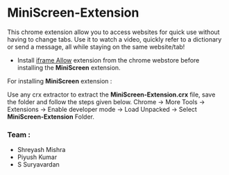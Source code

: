 # MiniScreen-Extension
This chrome extension allow you to access websites for quick use without having to change tabs.
Use it to watch a video, quickly refer to a dictionary or send a message, all while staying on the same website/tab!
* Install [iframe Allow](https://chrome.google.com/webstore/detail/iframe-allow/gifgpciglhhpmeefjdmlpboipkibhbjg) extension from the chrome webstore before installing the  **MiniScreen** extension.

For installing **MiniScreen** extension :

Use any crx extractor to extract the **MiniScreen-Extension.crx** file, save the folder and follow the steps given below.
Chrome -> More Tools -> Extensions -> Enable developer mode -> Load Unpacked -> Select **MiniScreen-Extension** Folder.

### Team :
- Shreyash Mishra
- Piyush Kumar
- S Suryavardan
